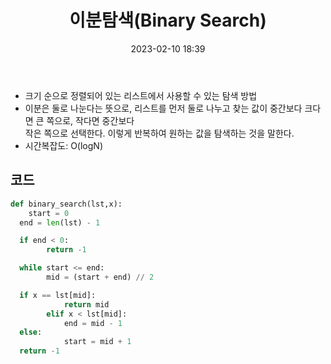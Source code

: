 ﻿---
title: 이분탐색(Binary Search)
date: 2023-02-10 18:39
categories: [Algorithm]
tags: [Algorithm, 알고리즘, 이분탐색, binary search]
sitemap:
  changefreq: daily
  priority: 1.0
---

- 크기 순으로 정렬되어 있는 리스트에서 사용할 수 있는 탐색 방법
- 이분은 둘로 나눈다는 뜻으로, 리스트를 먼저 둘로 나누고 찾는 값이 중간보다 크다면 큰 쪽으로, 작다면 중간보다 <br>작은 쪽으로 선택한다. 이렇게 반복하여 원하는 값을 탐색하는 것을 말한다.
- 시간복잡도: O(logN)

## 코드

```python
def binary_search(lst,x):
    start = 0
  end = len(lst) - 1

  if end < 0:
        return -1

  while start <= end:
        mid = (start + end) // 2

  if x == lst[mid]:
            return mid
        elif x < lst[mid]:
            end = mid - 1
  else:
            start = mid + 1
  return -1
```
